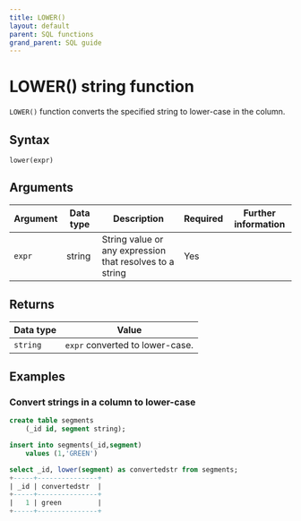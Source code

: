 ```yaml
---
title: LOWER()
layout: default
parent: SQL functions
grand_parent: SQL guide
---
```


# LOWER() string function

`LOWER()` function converts the specified string to lower-case in the column.

## Syntax

```
lower(expr)
```

## Arguments

| Argument | Data type | Description | Required | Further information |
|---|---|---|---|---|
| `expr` | string | String value or any expression that resolves to a string | Yes| |

## Returns

| Data type | Value |
|---|---|
| `string` | `expr` converted to lower-case. |


## Examples

### Convert strings in a column to lower-case

```sql
create table segments
    (_id id, segment string);

insert into segments(_id,segment)
    values (1,'GREEN')

select _id, lower(segment) as convertedstr from segments;
+-----+---------------+
| _id | convertedstr  |
+-----+---------------+
|   1 | green         |
+-----+---------------+
```
